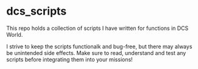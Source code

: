 # dcs_scripts
This repo holds a collection of scripts I have written for functions in DCS World.

I strive to keep the scripts functionalk and bug-free, but there may always be unintended side effects. 
Make sure to read, understand and test any scripts before integrating them into your missions!
